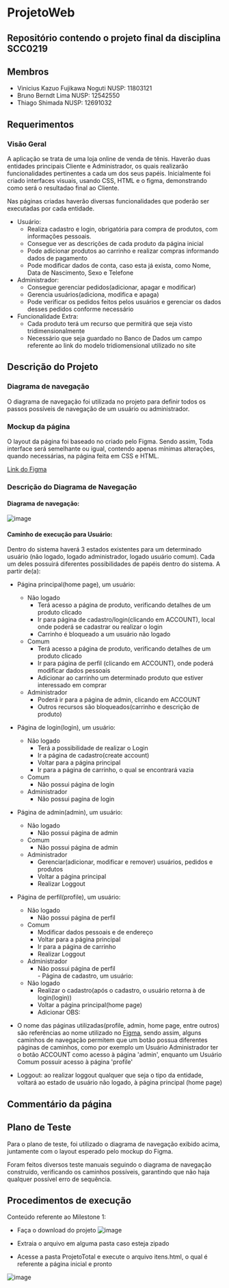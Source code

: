 # ProjetoWeb
## Repositório contendo o projeto final da disciplina SCC0219
## Membros
- Vinicius Kazuo Fujikawa Noguti NUSP: 11803121
- Bruno Berndt Lima NUSP: 12542550
- Thiago Shimada  NUSP: 12691032

## Requerimentos
### Visão Geral

A aplicação se trata de uma loja online de venda de tênis. Haverão duas entidades principais Cliente e Administrador, os quais realizarão funcionalidades
pertinentes a cada um dos seus papéis. 
Inicialmente foi criado interfaces visuais, usando CSS, HTML e o figma, demonstrando como será o resultadao final ao Cliente.
 
Nas páginas criadas haverão diversas funcionalidades que poderão ser executadas por cada entidade.
  - Usuário:
    - Realiza cadastro e login, obrigatória para compra de produtos, com informações pessoais.
    - Consegue ver as descrições de cada produto da página inicial
    - Pode adicionar produtos ao carrinho e realizar compras informando dados de pagamento
    - Pode modificar dados de conta, caso esta já exista, como Nome, Data de Nascimento, Sexo e Telefone 
  - Administrador:
    - Consegue gerenciar pedidos(adicionar, apagar e modificar)  
    - Gerencia usuários(adiciona, modifica e apaga)
    - Pode verificar os pedidos feitos pelos usuários e gerenciar os dados desses pedidos conforme necessário
  - Funcionalidade Extra:
    - Cada produto terá um recurso que permitirá que seja visto tridimensionalmente
    - Necessário que seja guardado no Banco de Dados um campo referente ao link do modelo tridiomensional utilizado no site

  

## Descrição do Projeto
 ### Diagrama de navegação 
  O diagrama de navegação foi utilizada no projeto para definir todos os passos possíveis de navegação de um usuário ou administrador.
  
  
 ### Mockup da página
  O layout da página foi baseado no criado pelo Figma. Sendo assim, Toda interface será semelhante ou igual, contendo apenas mínimas alterações, quando necessárias, 
  na página feita em CSS e HTML.
 
 [Link do Figma](https://www.baudaeletronica.com.br/transformador-trafo-12v-12v-250ma-110-220vac.html?gclid=CjwKCAjw3MSHBhB3EiwAxcaEu-Gvu3ycGEDWf1lw1l1Xm6YP5OQO3iAD2MJECf8KB7pcl0acRqIdwxoCq7kQAvD_BwE](https://www.figma.com/file/sZToVAc9iZA8SLth3Gf0lC/Online-store?type=design&node-id=0-1&t=tX0i595MFKX8pUBv-0))
 
 ### Descrição do Diagrama de Navegação
  #### Diagrama de navegação:
   ![image](https://user-images.githubusercontent.com/37368029/236707137-e0f4c3d3-66e8-4e44-83f2-e953863e601f.png)
   
  #### Caminho de execução para Usuário:

   Dentro do sistema haverá 3 estados existentes para um determinado usuário (não logado, logado administrador, logado usuário comum). Cada um deles possuirá diferentes possibilidades de papéis dentro do sistema. A partir de(a):
   - Página principal(home page), um usuário:
     - Não logado
       - Terá acesso a página de produto, verificando detalhes de um produto clicado
       - Ir para página de cadastro/login(clicando em ACCOUNT), local onde poderá se cadastrar ou realizar o login
       - Carrinho é bloqueado a um usuário não logado
     - Comum
       - Terá acesso a página de produto, verificando detalhes de um produto clicado
       - Ir para página de perfil (clicando em ACCOUNT), onde poderá modificar dados pessoais
       - Adicionar ao carrinho um determinado produto que estiver interessado em comprar
     - Administrador
       - Poderá ir para a página de admin, clicando em ACCOUNT
       - Outros recursos são bloqueados(carrinho e descrição de produto)
   - Página de login(login), um usuário:
     - Não logado
       - Terá a possibilidade de realizar o Login
       - Ir a página de cadastro(create account)
       - Voltar para a página principal
       - Ir para a página de carrinho, o qual se encontrará vazia
     - Comum
       - Não possui página de login
     - Administrador
       - Não possui pagina de login
   - Página de admin(admin), um usuário:
     - Não logado
       - Não possui página de admin
     - Comum
       - Não possui página de admin
     - Administrador
       - Gerenciar(adicionar, modificar e remover) usuários, pedidos e produtos
       - Voltar a página principal
       - Realizar Loggout
   - Página de perfil(profile), um usuário:
     - Não logado
       - Não possui página de perfil
     - Comum
       - Modificar dados pessoais e de endereço
       - Voltar para a página principal
       - Ir para a página de carrinho
       - Realizar Loggout
     - Administrador
       - Não possui página de perfil  
    - Página de cadastro, um usuário:
      - Não logado
        - Realizar o cadastro(após o cadastro, o usuário retorna à de login(login))
        - Voltar a página principal(home page)
        - Adicionar 
  OBS:
   - O nome das páginas utilizadas(profile, admin, home page, entre outros) são referências ao nome utilizado no [Figma](https://www.baudaeletronica.com.br/transformador-trafo-12v-12v-250ma-110-220vac.html?gclid=CjwKCAjw3MSHBhB3EiwAxcaEu-Gvu3ycGEDWf1lw1l1Xm6YP5OQO3iAD2MJECf8KB7pcl0acRqIdwxoCq7kQAvD_BwE](https://www.figma.com/file/sZToVAc9iZA8SLth3Gf0lC/Online-store?type=design&node-id=0-1&t=tX0i595MFKX8pUBv-0)), sendo assim, alguns caminhos de navegação permitem que um botão possua diferentes páginas de caminhos, como por exemplo um Usuário Administrador ter o botão ACCOUNT como acesso à página 'admin', enquanto um Usuário Comum possuir acesso à página 'profile'

   - Loggout: ao realizar loggout qualquer que seja o tipo da entidade, voltará ao estado de usuário não logado, à página principal (home page)
      

## Commentário da página 

## Plano de Teste
 Para o plano de teste, foi utilizado o diagrama de navegação exibido acima, juntamente com o layout esperado pelo mockup do Figma.
 
 Foram feitos diversos teste manuais seguindo o diagrama de navegação construído, verificando os caminhos possíveis, garantindo que não haja qualquer possível
 erro de sequência.

## Procedimentos de execução
 Conteúdo referente ao Milestone 1:
  - Faça o download do projeto
  ![image](https://user-images.githubusercontent.com/37368029/236706923-03cd8ba2-8b90-48b3-a34c-c16d3eeae6dd.png)
  
  - Extraia o arquivo em alguma pasta caso esteja zipado 
  - Acesse a pasta ProjetoTotal e execute o arquivo itens.html, o qual é referente a página inicial e pronto
  
  ![image](https://user-images.githubusercontent.com/37368029/236707052-87efbc0f-90d6-4949-b02a-3cd5ee67ccd4.png)


  
